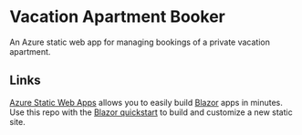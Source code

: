 # Vacation Apartment Booker

An Azure static web app for managing bookings of a private vacation apartment.

## Links

[Azure Static Web Apps](https://docs.microsoft.com/azure/static-web-apps/overview) allows you to easily build [Blazor](https://dotnet.microsoft.com/en-us/apps/aspnet/web-apps/blazor) apps in minutes. Use this repo with the [Blazor quickstart](https://docs.microsoft.com/azure/static-web-apps/getting-started?tabs=blazor) to build and customize a new static site.
